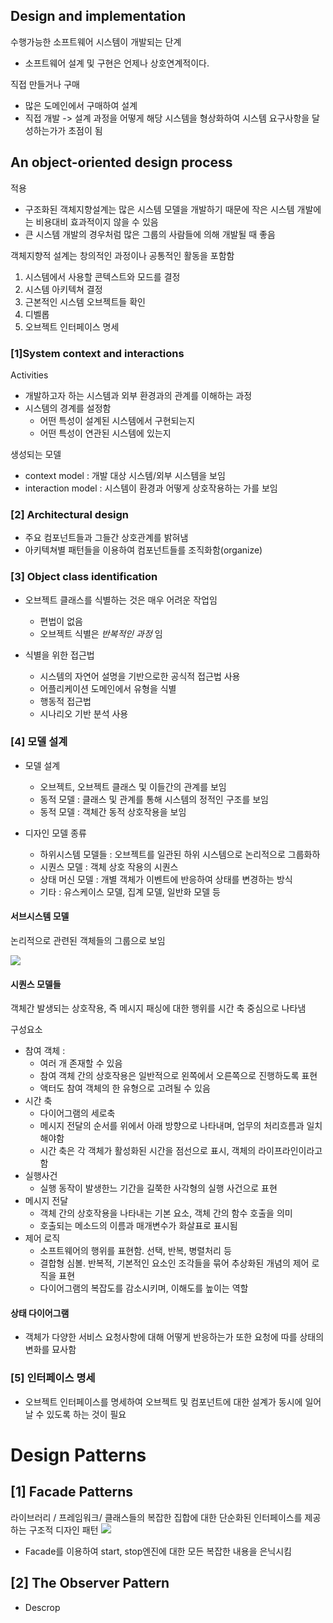 ## Design and implementation
수행가능한 소프트웨어 시스템이 개발되는 단계

- 소프트웨어 설계 및 구현은 언제나 상호연계적이다.

직접 만들거나 구매
- 많은 도메인에서 구매하여 설계
- 직접 개발 -> 설계 과정을 어떻게 해당 시스템을 형상화하여 시스템 요구사항을 달성하는가가 초점이 됨

## An object-oriented design process
적용
- 구조화된 객체지향설계는 많은 시스템 모델을 개발하기 때문에 작은 시스템 개발에는 비용대비 효과적이지 않을 수 있음
- 큰 시스템 개발의 경우처럼 많은 그룹의 사람들에 의해 개발될 때 좋음

객체지향적 설계는 창의적인 과정이나 공통적인 활동을 포함함
1. 시스템에서 사용할 콘텍스트와 모드를 결정
2. 시스템 아키텍쳐 결정
3. 근본적인 시스템 오브젝트들 확인
4. 디벨롭
5. 오브젝트 인터페이스 명세

### [1]System context and interactions
Activities
- 개발하고자 하는 시스템과 외부 환경과의 관계를 이해하는 과정
- 시스템의 경계를 설정함
	- 어떤 특성이 설계된 시스템에서 구현되는지
	- 어떤 특성이 연관된 시스템에 있는지

생성되는 모델
- context model : 개발 대상 시스템/외부 시스템을 보임
- interaction model : 시스템이 환경과 어떻게 상호작용하는 가를 보임

### [2] Architectural design
- 주요 컴포넌트들과 그들간 상호관계를 밝혀냄
- 아키텍쳐별 패턴들을 이용하여 컴포넌트들를 조직화함(organize)

### [3] Object class identification
- 오브젝트 클래스를 식별하는 것은 매우 어려운 작업임
	- 편법이 없음
	- 오브젝트 식별은 _반복적인 과정_ 임

- 식별을 위한 접근법
	- 시스템의 자연어 설명을 기반으로한 공식적 접근법 사용
	- 어플리케이션 도메인에서 유형을 식별
	- 행동적 접근법
	- 시나리오 기반 분석 사용

### [4] 모델 설계
- 모델 설계
	- 오브젝트, 오브젝트 클래스 및 이들간의 관계를 보임
	- 동적 모델 : 클래스 및 관계를 통해 시스템의 정적인 구조를 보임
	- 동적 모델 : 객체간 동적 상호작용을 보임

- 디자인 모델 종류
	- 하위시스템 모델들 : 오브젝트를 일관된 하위 시스템으로 논리적으로 그룹화하
	- 시퀀스 모델 : 객체 상호 작용의 시퀀스
	- 상태 머신 모델 : 개별 객체가 이벤트에 반응하여 상태를 변경하는 방식
	- 기타 : 유스케이스 모델, 집계 모델, 일반화 모델 등

#### 서브시스템 모델
논리적으로 관련된 객체들의 그룹으로 보임

![](https://i.imgur.com/hGjpIiO.png)

#### 시퀀스 모델들
객체간 발생되는 상호작용, 즉 메시지 패싱에 대한 행위를 시간 축 중심으로 나타냄

구성요소
- 참여 객체 : 
	- 여러 개 존재할 수 있음
	- 참여 객체 간의 상호작용은 일반적으로 왼쪽에서 오른쪽으로 진행하도록 표현
	- 액터도 참여 객체의 한 유형으로 고려될 수 있음
- 시간 축
	- 다이어그램의 세로축
	- 메시지 전달의 순서를 위에서 아래 방향으로 나타내며, 업무의 처리흐름과 일치해야함
	- 시간 축은 각 객체가 활성화된 시간을 점선으로 표시, 객체의 라이프라인이라고 함
- 실행사건
	- 실행 동작이 발생한느 기간을 길쭉한 사각형의 실행 사건으로 표현
- 메시지 전달
	- 객체 간의 상호작용을 나타내는 기본 요소, 객체 간의 함수 호출을 의미
	- 호출되는 메소드의 이름과 매개변수가 화살표로 표시됨
- 제어 로직
	- 소프트웨어의 행위를 표현함. 선택, 반복, 병렬처리 등
	- 결합형 심볼. 반복적, 기본적인 요소인 조각들을 묶어 추상화된 개념의 제어 로직을 표현
	- 다이어그램의 복잡도를 감소시키며, 이해도를 높이는 역할

#### 상태 다이어그램
- 객체가 다양한 서비스 요청사항에 대해 어떻게 반응하는가 또한 요청에 따를 상태의 변화를 묘사함

### [5] 인터페이스 명세
- 오브젝트 인터페이스를 명세하여 오브젝트 및 컴포넌트에 대한 설계가 동시에 일어날 수 있도록 하는 것이 필요

# Design Patterns
## [1] Facade Patterns
라이브러리 / 프레임워크/ 클래스들의 복잡한 집합에 대한 단순화된 인터페이스를 제공하는 구조적 디자인 패턴
![](https://i.imgur.com/rHcjtTV.png)

- Facade를 이용하여 start, stop엔진에 대한 모든 복잡한 내용을 은닉시킴

## [2] The Observer Pattern
- Descrop
